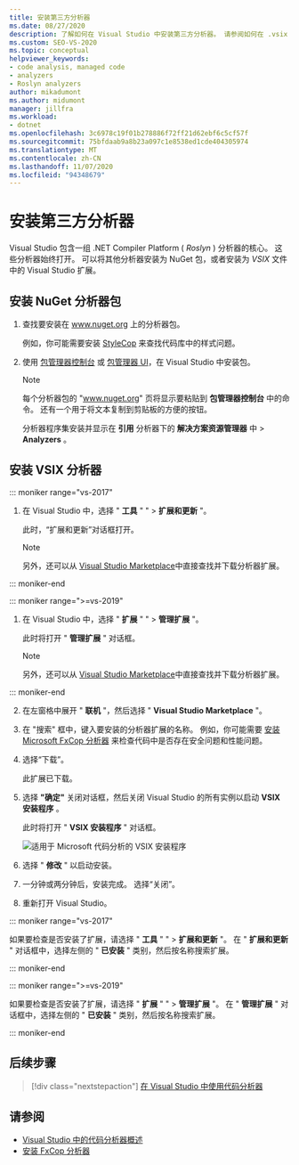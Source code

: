 ```yaml
---
title: 安装第三方分析器
ms.date: 08/27/2020
description: 了解如何在 Visual Studio 中安装第三方分析器。 请参阅如何在 .vsix 文件和 NuGet 分析器包中安装分析器。
ms.custom: SEO-VS-2020
ms.topic: conceptual
helpviewer_keywords:
- code analysis, managed code
- analyzers
- Roslyn analyzers
author: mikadumont
ms.author: midumont
manager: jillfra
ms.workload:
- dotnet
ms.openlocfilehash: 3c6978c19f01b278886f72ff21d62ebf6c5cf57f
ms.sourcegitcommit: 75bfdaab9a8b23a097c1e8538ed1cde404305974
ms.translationtype: MT
ms.contentlocale: zh-CN
ms.lasthandoff: 11/07/2020
ms.locfileid: "94348679"
---
```

# <a name="install-third-party-analyzers"></a>安装第三方分析器

Visual Studio 包含一组 .NET Compiler Platform ( *Roslyn* ) 分析器的核心。 这些分析器始终打开。 可以将其他分析器安装为 NuGet 包，或者安装为 *VSIX* 文件中的 Visual Studio 扩展。

## <a name="to-install-nuget-analyzer-packages"></a>安装 NuGet 分析器包

1. 查找要安装在 www.nuget.org 上的分析器包。

   例如，你可能需要安装 [StyleCop](https://www.nuget.org/packages/stylecop.analyzers/) 来查找代码库中的样式问题。

2. 使用 [包管理器控制台](/nuget/quickstart/install-and-use-a-package-in-visual-studio#package-manager-console) 或 [包管理器 UI](/nuget/quickstart/install-and-use-a-package-in-visual-studio#package-manager-console)，在 Visual Studio 中安装包。

   > [!NOTE]
   > 每个分析器包的 "www.nuget.org" 页将显示要粘贴到 **包管理器控制台** 中的命令。 还有一个用于将文本复制到剪贴板的方便的按钮。

   分析器程序集安装并显示在 **引用** 分析器下的 **解决方案资源管理器** 中  >  **Analyzers** 。

## <a name="to-install-vsix-analyzers"></a>安装 VSIX 分析器

::: moniker range="vs-2017"

1. 在 Visual Studio 中，选择 " **工具** " " > **扩展和更新** "。

   此时，“扩展和更新”对话框打开。

   > [!NOTE]
   > 另外，还可以从 [Visual Studio Marketplace](https://marketplace.visualstudio.com)中直接查找并下载分析器扩展。

::: moniker-end

::: moniker range=">=vs-2019"

1. 在 Visual Studio 中，选择 " **扩展** " " > **管理扩展** "。

   此时将打开 " **管理扩展** " 对话框。

   > [!NOTE]
   > 另外，还可以从 [Visual Studio Marketplace](https://marketplace.visualstudio.com)中直接查找并下载分析器扩展。

::: moniker-end

2. 在左窗格中展开 " **联机** "，然后选择 " **Visual Studio Marketplace** "。

3. 在 "搜索" 框中，键入要安装的分析器扩展的名称。 例如，你可能需要 [安装 Microsoft FxCop 分析器](install-fxcop-analyzers.md#vsix) 来检查代码中是否存在安全问题和性能问题。

4. 选择“下载”。

   此扩展已下载。

5. 选择 **"确定"** 关闭对话框，然后关闭 Visual Studio 的所有实例以启动 **VSIX 安装程序** 。

   此时将打开 " **VSIX 安装程序** " 对话框。

   ![适用于 Microsoft 代码分析的 VSIX 安装程序](media/vsix-installer-code-analysis.png)

6. 选择 " **修改** " 以启动安装。

7. 一分钟或两分钟后，安装完成。 选择“关闭”。

8. 重新打开 Visual Studio。

::: moniker range="vs-2017"

如果要检查是否安装了扩展，请选择 " **工具** " "  >  **扩展和更新** "。 在 " **扩展和更新** " 对话框中，选择左侧的 " **已安装** " 类别，然后按名称搜索扩展。

::: moniker-end

::: moniker range=">=vs-2019"

如果要检查是否安装了扩展，请选择 " **扩展** " "  >  **管理扩展** "。 在 " **管理扩展** " 对话框中，选择左侧的 " **已安装** " 类别，然后按名称搜索扩展。

::: moniker-end

## <a name="next-steps"></a>后续步骤

> [!div class="nextstepaction"]
> [在 Visual Studio 中使用代码分析器](../code-quality/use-roslyn-analyzers.md)

## <a name="see-also"></a>请参阅

- [Visual Studio 中的代码分析器概述](../code-quality/roslyn-analyzers-overview.md)
- [安装 FxCop 分析器](../code-quality/install-fxcop-analyzers.md)

